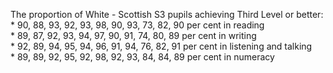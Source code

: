 The proportion of White - Scottish S3 pupils achieving Third Level or
better: \* 90, 88, 93, 92, 93, 98, 90, 93, 73, 82, 90 per cent in
reading  
\* 89, 87, 92, 93, 94, 97, 90, 91, 74, 80, 89 per cent in writing  
\* 92, 89, 94, 95, 94, 96, 91, 94, 76, 82, 91 per cent in listening and
talking  
\* 89, 89, 92, 95, 92, 98, 92, 93, 84, 84, 89 per cent in numeracy
